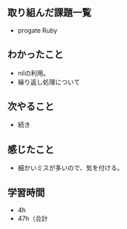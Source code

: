 ## 取り組んだ課題一覧
- progate Ruby
## わかったこと
- nilの利用。
- 繰り返し処理について
## 次やること
- 続き
## 感じたこと
- 細かいミスが多いので、気を付ける。
## 学習時間
- 4h
- 47h（合計
